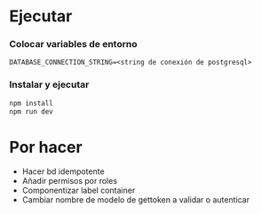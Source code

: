 # Ejecutar

### Colocar variables de entorno
```env
DATABASE_CONNECTION_STRING=<string de conexión de postgresql>
```

### Instalar y ejecutar
```bash
npm install
npm run dev
```

# Por hacer
* Hacer bd idempotente
* Añadir permisos por roles
* Componentizar label container
* Cambiar nombre de modelo de gettoken a validar o autenticar